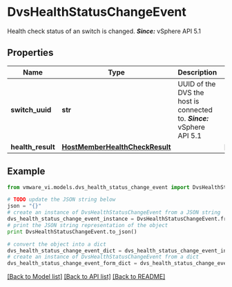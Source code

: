 # DvsHealthStatusChangeEvent

Health check status of an switch is changed.  ***Since:*** vSphere API 5.1 

## Properties
Name | Type | Description | Notes
------------ | ------------- | ------------- | -------------
**switch_uuid** | **str** | UUID of the DVS the host is connected to.  ***Since:*** vSphere API 5.1  | 
**health_result** | [**HostMemberHealthCheckResult**](HostMemberHealthCheckResult.md) |  | [optional] 

## Example

```python
from vmware_vi.models.dvs_health_status_change_event import DvsHealthStatusChangeEvent

# TODO update the JSON string below
json = "{}"
# create an instance of DvsHealthStatusChangeEvent from a JSON string
dvs_health_status_change_event_instance = DvsHealthStatusChangeEvent.from_json(json)
# print the JSON string representation of the object
print DvsHealthStatusChangeEvent.to_json()

# convert the object into a dict
dvs_health_status_change_event_dict = dvs_health_status_change_event_instance.to_dict()
# create an instance of DvsHealthStatusChangeEvent from a dict
dvs_health_status_change_event_form_dict = dvs_health_status_change_event.from_dict(dvs_health_status_change_event_dict)
```
[[Back to Model list]](../README.md#documentation-for-models) [[Back to API list]](../README.md#documentation-for-api-endpoints) [[Back to README]](../README.md)


